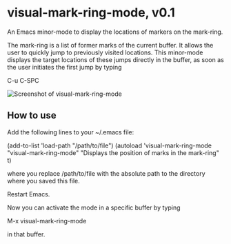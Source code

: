 visual-mark-ring-mode, v0.1
===========================

An Emacs minor-mode to display the locations of markers on the mark-ring.

The mark-ring is a list of former marks of the current buffer. It
allows the user to quickly jump to previously visited locations. This
minor-mode displays the target locations of these jumps directly in
the buffer, as soon as the user initiates the first jump by typing

  C-u C-SPC

![Screenshot of visual-mark-ring-mode](https://raw.github.com/kleiba/visual-mark-ring-mode/master/visual-mark-ring-mode.png "Screenshot")

How to use
----------

Add the following lines to your ~/.emacs file:

  (add-to-list 'load-path "/path/to/file")
  (autoload 'visual-mark-ring-mode "visual-mark-ring-mode"
    "Displays the position of marks in the mark-ring" t)

where you replace /path/to/file with the absolute path to the
directory where you saved this file.

Restart Emacs.

Now you can activate the mode in a specific buffer by typing

  M-x visual-mark-ring-mode

in that buffer.
